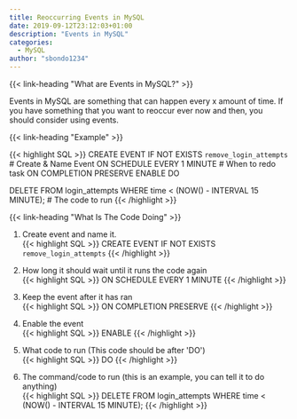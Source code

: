 ```yaml
---
title: Reoccurring Events in MySQL
date: 2019-09-12T23:12:03+01:00
description: "Events in MySQL"
categories:
  - MySQL
author: "sbondo1234"
---
```


{{< link-heading "What are Events in MySQL?" >}}

Events in MySQL are something that can happen every x amount of time.
If you have something that you want to reoccur ever now and then,
you should consider using events.


{{< link-heading "Example" >}}

{{< highlight SQL >}}
CREATE EVENT IF NOT EXISTS `remove_login_attempts` # Create & Name Event
ON SCHEDULE EVERY 1 MINUTE # When to redo task
ON COMPLETION PRESERVE
ENABLE
DO

DELETE FROM login_attempts WHERE time < (NOW() - INTERVAL 15 MINUTE); # The code to run
{{< /highlight >}}

{{< link-heading "What Is The Code Doing" >}}

1. Create event and name it. <br>
{{< highlight SQL >}}
CREATE EVENT IF NOT EXISTS `remove_login_attempts`
{{< /highlight >}}

2. How long it should wait until it runs the code again <br>
{{< highlight SQL >}}
ON SCHEDULE EVERY 1 MINUTE
{{< /highlight >}}

3. Keep the event after it has ran  <br>
{{< highlight SQL >}}
ON COMPLETION PRESERVE
{{< /highlight >}}

4. Enable the event <br>
{{< highlight SQL >}}
ENABLE
{{< /highlight >}}

5. What code to run (This code should be after 'DO')  <br>
{{< highlight SQL >}}
DO
{{< /highlight >}}

6. The command/code to run (this is an example, you can tell it to do anything)  <br>
{{< highlight SQL >}}
DELETE FROM login_attempts WHERE time < (NOW() - INTERVAL 15 MINUTE);
{{< /highlight >}}
